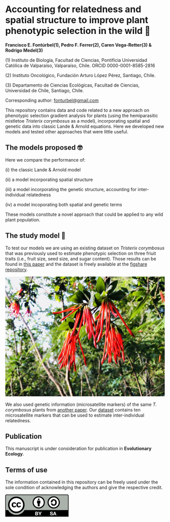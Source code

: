 # Accounting for relatedness and spatial structure to improve plant phenotypic selection in the wild :seedling:

**Francisco E. Fontúrbel(1), Pedro F. Ferrer(2), Caren Vega-Retter(3) & Rodrigo Medel(3)**

(1) Instituto de Biología, Facultad de Ciencias, Pontificia Universidad Católica de Valparaíso, Valparaíso, Chile. ORCID 0000-0001-8585-2816

(2) Instituto Oncológico, Fundación Arturo López Pérez, Santiago, Chile.

(3) Departamento de Ciencias Ecológicas, Facultad de Ciencias, Universidad de Chile, Santiago, Chile.

Corresponding author: fonturbel@gmail.com


This repository contains data and code related to a new approach on phenotypic selection gradient analysis for plants (using the hemiparasitic mistletoe _Tristerix corymbosus_ as a model), incorporating spatial and genetic data into classic Lande & Arnold equations. Here we developed new models and tested other approaches that were little useful.

## The models proposed :nerd_face:
Here we compare the performance of:

(i) the classic Lande & Arnold model

(ii) a model incorporating spatial structure

(iii) a model incorporating the genetic structure, accounting for inter-individual relatedness

(iv) a model incoporating both spatial and genetic terms


These models constitute a novel approach that could be applied to any wild plant population.

## The study model :leaves:
To test our models we are using an existing dataset on  _Tristerix corymbosus_ that was previously used to estimate phenotypic selection on three friuit traits (i.e., fruit size, seed size, and sugar content). Those results can be found in [this paper](https://www.nature.com/articles/srep45371) and the dataset is freely available at the [figshare repository](http://dx.doi.org/10.6084/m9.figshare.4614769).

![Tristerix corymbosus](/images/tristerix.jpg)

We also used genetic information (microsatellite markers) of the same _T. corymbosus_ plants from [another paper](https://doi.org/10.1016/j.scitotenv.2018.10.125). Our [dataset](https://doi.org/10.6084/m9.figshare.4728721) contains ten microsatellite markers that can be used to estimate inter-individual relatedness.

## Publication

This manuscript is under consideration for publication in **Evolutionary Ecology**.

## Terms of use

The information contained in this repository can be freely used under the sole condition of acknowledging the authors and give the respective credit.

![License](/images/license.png)